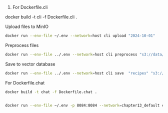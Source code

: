1) For Dockerfile.cli

docker build -t cli -f Dockerfile.cli .


Upload files to MinIO
```bash
docker run --env-file ~/.env --network=host cli upload "2024-10-01" 
```

Preprocess files
```bash
docker run --env-file ../.env --network=host cli preprocess "s3://data/2024-10-14" 
```

Save to vector database
```bash
docker run --env-file ../.env --network=host cli save  "recipes" "s3://data/2024-10-14" 
```


For Dockerfile.chat

```bash
docker build -t chat -f Dockerfile.chat .


docker run --env-file ~/.env -p 8084:8084 --network=chapter13_default chat
``` 